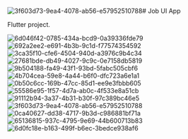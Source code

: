 ![3f603d73-9ea4-4078-ab56-e57952510788](https://github.com/AbdullahAnxari/Flutter-Project/assets/99377452/43267f81-7650-44f1-a41f-4edc26e32798)# Job UI App

Flutter project.

![6d046f42-0785-434a-bcd9-0a39336fde79](https://github.com/AbdullahAnxari/Flutter-Project/assets/99377452/9e246be5-8b6e-479f-b4a0-ddf6c36f3f2b)
![692a2ee2-e691-4b3b-9c1d-f77574354592](https://github.com/AbdullahAnxari/Flutter-Project/assets/99377452/7498df24-94e8-4692-80af-7fc61be9c785)
![3ca35f10-cfe6-4504-940d-a3976c9b4c34](https://github.com/AbdullahAnxari/Flutter-Project/assets/99377452/d549a9a7-1f53-49bf-bb4d-d49df110e4ad)
![27681bde-db49-4027-9c9c-0e7158db5819](https://github.com/AbdullahAnxari/Flutter-Project/assets/99377452/53f9cb1d-634a-41d6-b6a0-42372fdf64b7)
![9b504188-fa49-43f1-93bd-5fabc505cbf6](https://github.com/AbdullahAnxari/Flutter-Project/assets/99377452/db29591b-eb3c-4275-a889-08dd23c5bb3f)
![4b704cea-59e8-4a44-b6f0-dfc723a6e1a1](https://github.com/AbdullahAnxari/Flutter-Project/assets/99377452/2f6a3248-4fe7-403d-93de-954565014a26)
![0b50c6cc-169b-47cc-85d1-ee9e3fbbb605](https://github.com/AbdullahAnxari/Flutter-Project/assets/99377452/72d40299-5db6-4af4-869d-6d411e255463)
![55586e95-1f57-4d7a-ab0c-4f533e8a51cb](https://github.com/AbdullahAnxari/Flutter-Project/assets/99377452/78b789f1-94ce-400b-abdd-30f51a97ed13)
![91112b94-3a37-4b31-b30f-97c389bc46e5](https://github.com/AbdullahAnxari/Flutter-Project/assets/99377452/3e03c052-67b7-48de-ad30-9e5498aa2850)
![3f603d73-9ea4-4078-ab56-e57952510788](https://github.com/AbdullahAnxari/Flutter-Project/assets/99377452/82b826a6-5bcb-489d-9f09-50169ef8efe8)
![0ca40627-dd38-4717-9b3d-c986881bf71a](https://github.com/AbdullahAnxari/Flutter-Project/assets/99377452/d93ac0a3-9af6-4194-8d40-52bcc443014a)
![65136815-937c-4795-9e69-44b600713b83](https://github.com/AbdullahAnxari/Flutter-Project/assets/99377452/b474aabf-78aa-4e3e-947b-4b62511e9116)
![6d0fc18e-b163-499f-b6ec-3bedce938af6](https://github.com/AbdullahAnxari/Flutter-Project/assets/99377452/a6b64551-5b73-41ae-b3c9-00a0684bb8ec)
